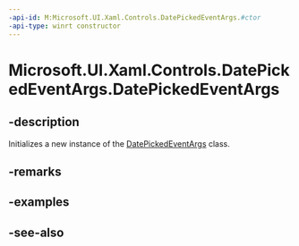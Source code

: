 ```yaml
---
-api-id: M:Microsoft.UI.Xaml.Controls.DatePickedEventArgs.#ctor
-api-type: winrt constructor
---
```


<!-- Method syntax
public DatePickedEventArgs()
-->

# Microsoft.UI.Xaml.Controls.DatePickedEventArgs.DatePickedEventArgs

## -description
Initializes a new instance of the [DatePickedEventArgs](datepickedeventargs.md) class.

## -remarks

## -examples

## -see-also
